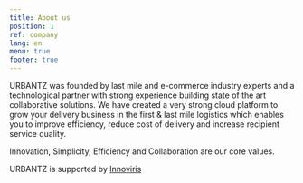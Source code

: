 ```yaml
---
title: About us
position: 1
ref: company
lang: en
menu: true
footer: true
---
```


URBANTZ was founded by last mile and e-commerce industry experts and a technological partner with strong experience building state of the art collaborative solutions. We have created a very strong cloud platform to grow your delivery business in the first & last mile logistics which enables you to improve efficiency, reduce cost of delivery and increase recipient service quality.

Innovation, Simplicity, Efficiency and Collaboration are our core values.

URBANTZ is supported by [Innoviris](http://www.innoviris.be/)